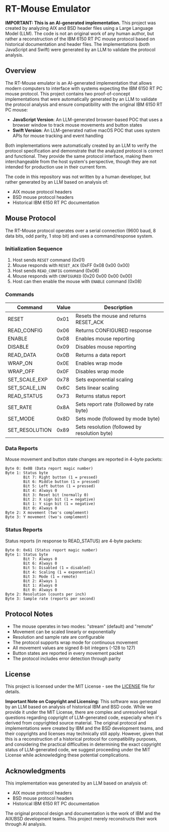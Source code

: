 # RT-Mouse Emulator

**IMPORTANT: This is an AI-generated implementation.** This project was created by analyzing AIX and BSD header files using a Large Language Model (LLM). The code is not an original work of any human author, but rather a reconstruction of the IBM 6150 RT PC mouse protocol based on historical documentation and header files. The implementations (both JavaScript and Swift) were generated by an LLM to validate the protocol analysis.

## Overview

The RT-Mouse emulator is an AI-generated implementation that allows modern computers to interface with systems expecting the IBM 6150 RT PC mouse protocol. This project contains two proof-of-concept implementations that were automatically generated by an LLM to validate the protocol analysis and ensure compatibility with the original IBM 6150 RT PC mouse:

- **JavaScript Version**: An LLM-generated browser-based POC that uses a browser window to track mouse movements and button states
- **Swift Version**: An LLM-generated native macOS POC that uses system APIs for mouse tracking and event handling

Both implementations were automatically created by an LLM to verify the protocol specification and demonstrate that the analyzed protocol is correct and functional. They provide the same protocol interface, making them interchangeable from the host system's perspective, though they are not intended for production use in their current form.

The code in this repository was not written by a human developer, but rather generated by an LLM based on analysis of:
- AIX mouse protocol headers
- BSD mouse protocol headers
- Historical IBM 6150 RT PC documentation

## Mouse Protocol

The RT-Mouse protocol operates over a serial connection (9600 baud, 8 data bits, odd parity, 1 stop bit) and uses a command/response system.

### Initialization Sequence

1. Host sends `RESET` command (0x01)
2. Mouse responds with `RESET_ACK` (0xFF 0x08 0x00 0x00)
3. Host sends `READ_CONFIG` command (0x06)
4. Mouse responds with `CONFIGURED` (0x20 0x00 0x00 0x00)
5. Host can then enable the mouse with `ENABLE` command (0x08)

### Commands

| Command | Value | Description |
|---------|-------|-------------|
| RESET | 0x01 | Resets the mouse and returns RESET_ACK |
| READ_CONFIG | 0x06 | Returns CONFIGURED response |
| ENABLE | 0x08 | Enables mouse reporting |
| DISABLE | 0x09 | Disables mouse reporting |
| READ_DATA | 0x0B | Returns a data report |
| WRAP_ON | 0x0E | Enables wrap mode |
| WRAP_OFF | 0x0F | Disables wrap mode |
| SET_SCALE_EXP | 0x78 | Sets exponential scaling |
| SET_SCALE_LIN | 0x6C | Sets linear scaling |
| READ_STATUS | 0x73 | Returns status report |
| SET_RATE | 0x8A | Sets report rate (followed by rate byte) |
| SET_MODE | 0x8D | Sets mode (followed by mode byte) |
| SET_RESOLUTION | 0x89 | Sets resolution (followed by resolution byte) |

### Data Reports

Mouse movement and button state changes are reported in 4-byte packets:

```
Byte 0: 0x0B (Data report magic number)
Byte 1: Status byte
        Bit 7: Right button (1 = pressed)
        Bit 6: Middle button (1 = pressed)
        Bit 5: Left button (1 = pressed)
        Bit 4: Always 0
        Bit 3: Reset bit (normally 0)
        Bit 2: X sign bit (1 = negative)
        Bit 1: Y sign bit (1 = negative)
        Bit 0: Always 0
Byte 2: X movement (two's complement)
Byte 3: Y movement (two's complement)
```

### Status Reports

Status reports (in response to READ_STATUS) are 4-byte packets:

```
Byte 0: 0x61 (Status report magic number)
Byte 1: Status byte
        Bit 7: Always 0
        Bit 6: Always 0
        Bit 5: Disabled (1 = disabled)
        Bit 4: Scaling (1 = exponential)
        Bit 3: Mode (1 = remote)
        Bit 2: Always 1
        Bit 1: Always 0
        Bit 0: Always 0
Byte 2: Resolution (counts per inch)
Byte 3: Sample rate (reports per second)
```

## Protocol Notes

- The mouse operates in two modes: "stream" (default) and "remote"
- Movement can be scaled linearly or exponentially
- Resolution and sample rate are configurable
- The protocol supports wrap mode for continuous movement
- All movement values are signed 8-bit integers (-128 to 127)
- Button states are reported in every movement packet
- The protocol includes error detection through parity

## License

This project is licensed under the MIT License - see the [LICENSE](LICENSE) file for details.

**Important Note on Copyright and Licensing:** This software was generated by an LLM based on analysis of historical IBM and BSD code. While we provide it under the MIT License, there are complex and unresolved legal questions regarding copyright of LLM-generated code, especially when it's derived from copyrighted source material. The original protocol and implementations were created by IBM and the BSD development teams, and their copyrights and licenses may technically still apply. However, given that this is a reconstruction of a historical protocol for compatibility purposes, and considering the practical difficulties in determining the exact copyright status of LLM-generated code, we suggest proceeding under the MIT License while acknowledging these potential complications.

## Acknowledgments

This implementation was generated by an LLM based on analysis of:
- AIX mouse protocol headers
- BSD mouse protocol headers
- Historical IBM 6150 RT PC documentation

The original protocol design and documentation is the work of IBM and the AIX/BSD development teams. This project merely reconstructs their work through AI analysis. 